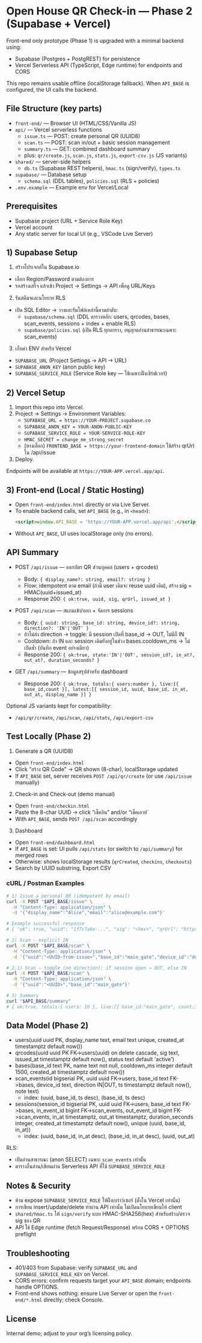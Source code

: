 # Open House QR Check-in — Phase 2 (Supabase + Vercel)

Front-end only prototype (Phase 1) is upgraded with a minimal backend using:
- Supabase (Postgres + PostgREST) for persistence
- Vercel Serverless API (TypeScript, Edge runtime) for endpoints and CORS

This repo remains usable offline (localStorage fallback). When `API_BASE` is configured, the UI calls the backend.

## File Structure (key parts)
- `front-end/` — Browser UI (HTML/CSS/Vanilla JS)
- `api/` — Vercel serverless functions
  - `issue.ts` — POST: create personal QR (UUID8)
  - `scan.ts` — POST: scan in/out + basic session management
  - `summary.ts` — GET: combined dashboard summary
  - plus: `qr/create.js`, `scan.js`, `stats.js`, `export-csv.js` (JS variants)
- `shared/` — server-side helpers
  - `db.ts` (Supabase REST helpers), `hmac.ts` (sign/verify), `types.ts`
- `supabase/` — Database setup
  - `schema.sql` (DDL tables), `policies.sql` (RLS + policies)
- `.env.example` — Example env for Vercel/Local

## Prerequisites
- Supabase project (URL + Service Role Key)
- Vercel account
- Any static server for local UI (e.g., VSCode Live Server)

## 1) Supabase Setup
1) สร้างโปรเจกต์ใน Supabase.io
- เลือก Region/Password ตามต้องการ
- รอสร้างเสร็จ แล้วเข้า Project → Settings → API เพื่อดู URL/Keys

2) รันสคีมาและนโยบาย RLS
- เปิด SQL Editor → วางและรันไฟล์เหล่านี้ตามลำดับ:
  - `supabase/schema.sql` (DDL ตารางหลัก: users, qrcodes, bases, scan_events, sessions + index + enable RLS)
  - `supabase/policies.sql` (เปิด RLS ทุกตาราง, อนุญาตอ่านสาธารณะเฉพาะ scan_events)

3) เก็บค่า ENV สำหรับ Vercel
- `SUPABASE_URL` (Project Settings → API → URL)
- `SUPABASE_ANON_KEY` (anon public key)
- `SUPABASE_SERVICE_ROLE` (Service Role key — ใช้เฉพาะฝั่งเซิร์ฟเวอร์)

## 2) Vercel Setup
1. Import this repo into Vercel.
2. Project → Settings → Environment Variables:
   - `SUPABASE_URL = https://YOUR-PROJECT.supabase.co`
   - `SUPABASE_ANON_KEY = YOUR-ANON-PUBLIC-KEY`
   - `SUPABASE_SERVICE_ROLE = YOUR-SERVICE-ROLE-KEY`
   - `HMAC_SECRET = change_me_strong_secret`
   - (ทางเลือก) `FRONTEND_BASE = https://your-frontend-domain` ใช้สร้าง qrUrl ใน /api/issue
3. Deploy.

Endpoints will be available at `https://YOUR-APP.vercel.app/api`.

## 3) Front-end (Local / Static Hosting)
- Open `front-end/index.html` directly or via Live Server.
- To enable backend calls, set `API_BASE` (e.g., in `<head>`):
  ```html
  <script>window.API_BASE = 'https://YOUR-APP.vercel.app/api';</script>
  ```
- Without `API_BASE`, UI uses localStorage only (no errors).

## API Summary
- POST `/api/issue` — ออกบัตร QR ส่วนบุคคล (users + qrcodes)
  - Body: `{ display_name?: string, email?: string }`
  - Flow: idempotent ตาม email (ถ้ามี user เดิมจะ reuse uuid เดิม), สร้าง sig = HMAC(uuid+issued_at)
  - Response 200: `{ ok:true, uuid, sig, qrUrl, issued_at }`

- POST `/api/scan` — สแกนเข้า/ออก + จัดการ sessions
  - Body: `{ uuid: string, base_id: string, device_id?: string, direction?: 'IN'|'OUT' }`
  - ถ้าไม่ส่ง direction → toggle: มี session เปิดที่ base_id → OUT, ไม่มีก็ IN
  - Cooldown: ถ้า IN และ session เดิมยังอยู่ในช่วง bases.cooldown_ms → ไม่เปิดซ้ำ (บันทึก event อย่างเดียว)
  - Response 200: `{ ok:true, state:'IN'|'OUT', session_id?, in_at?, out_at?, duration_seconds? }`

- GET `/api/summary` — ข้อมูลสรุปสำหรับ dashboard
  - Response 200: `{ ok:true, totals:{ users:number }, live:[{ base_id,count }], latest:[{ session_id, uuid, base_id, in_at, out_at, display_name }] }`

Optional JS variants kept for compatibility:
- `/api/qr/create`, `/api/scan`, `/api/stats`, `/api/export-csv`

## Test Locally (Phase 2)
1) Generate a QR (UUID8)
- Open `front-end/index.html`
- Click “สร้าง QR Code” → QR shown (8-char), localStorage updated
- If `API_BASE` set, server receives `POST /api/qr/create` (or use `/api/issue` manually)

2) Check-in and Check-out (demo manual)
- Open `front-end/checkin.html`
- Paste the 8-char UUID → click “เช็คอิน” and/or “เช็คเอาท์`
- With `API_BASE`, sends `POST /api/scan` accordingly

3) Dashboard
- Open `front-end/dashboard.html`
- If `API_BASE` is set: UI pulls `/api/stats` (or switch to `/api/summary`) for merged rows
- Otherwise: shows localStorage results (`qrCreated`, `checkins`, `checkouts`)
- Search by UUID substring, Export CSV

### cURL / Postman Examples
```bash
# 1) Issue a personal QR (idempotent by email)
curl -X POST "$API_BASE/issue" \
  -H "Content-Type: application/json" \
  -d '{"display_name":"Alice","email":"alice@example.com"}'

# Example successful response
# { "ok": true, "uuid": "1f7c7a6e-...", "sig": "<hex>", "qrUrl": "https://.../p?id=...&sig=...", "issued_at": "2025-09-15T10:20:30.000Z" }

# 2) Scan — explicit IN
curl -X POST "$API_BASE/scan" \
  -H "Content-Type: application/json" \
  -d '{"uuid":"<UUID-from-issue>","base_id":"main_gate","device_id":"dev-1","direction":"IN"}'

# 2.1) Scan — toggle (no direction); if session open → OUT, else IN
curl -X POST "$API_BASE/scan" \
  -H "Content-Type: application/json" \
  -d '{"uuid":"<UUID>","base_id":"main_gate"}'

# 3) Summary
curl "$API_BASE/summary"
# { ok:true, totals:{ users: 10 }, live:[{ base_id:"main_gate", count:3 }], latest:[ ... 50 items ... ] }
```

## Data Model (Phase 2)
- users(uuid uuid PK, display_name text, email text unique, created_at timestamptz default now())
- qrcodes(uuid uuid PK FK->users(uuid) on delete cascade, sig text, issued_at timestamptz default now(), status text default 'active')
- bases(base_id text PK, name text not null, cooldown_ms integer default 1500, created_at timestamptz default now())
- scan_events(id bigserial PK, uuid uuid FK->users, base_id text FK->bases, device_id text, direction IN|OUT, ts timestamptz default now(), note text)
  - index: (uuid, base_id, ts desc), (base_id, ts desc)
- sessions(session_id bigserial PK, uuid uuid FK->users, base_id text FK->bases, in_event_id bigint FK->scan_events, out_event_id bigint FK->scan_events, in_at timestamptz, out_at timestamptz, duration_seconds integer, created_at timestamptz default now(), unique (uuid, base_id, in_at))
  - index: (uuid, base_id, in_at desc), (base_id, in_at desc), (uuid, out_at)

RLS:
- เปิดอ่านสาธารณะ (anon SELECT) เฉพาะ `scan_events` เท่านั้น
- ตารางอื่นอ่าน/เขียนผ่าน Serverless API ที่ใช้ `SUPABASE_SERVICE_ROLE`

## Notes & Security
- ห้าม expose `SUPABASE_SERVICE_ROLE` ให้ฝั่งเบราว์เซอร์ (ตั้งใน Vercel เท่านั้น)
- การเขียน insert/update/delete ทำผ่าน API เท่านั้น ไม่เปิดนโยบายเขียนให้ client
- `shared/hmac.ts` ให้ `sign/verify` แบบ HMAC-SHA256(hex) สำหรับสร้าง/ตรวจ sig ของ QR
- API ใช้ Edge runtime (fetch Request/Response) พร้อม CORS + OPTIONS preflight

## Troubleshooting
- 401/403 from Supabase: verify `SUPABASE_URL` and `SUPABASE_SERVICE_ROLE_KEY` on Vercel.
- CORS errors: confirm requests target your `API_BASE` domain; endpoints handle OPTIONS.
- Front-end shows nothing: ensure Live Server or open the `front-end/*.html` directly; check Console.

## License
Internal demo; adjust to your org’s licensing policy.
